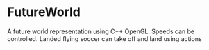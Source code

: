 # FutureWorld
A future world representation using C++ OpenGL.
Speeds can be controlled.
Landed flying soccer can take off and land using actions
